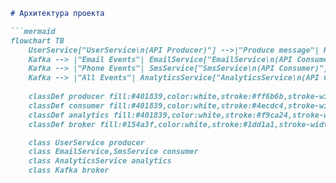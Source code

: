 ```markdown
# Архитектура проекта

```mermaid
flowchart TB
    UserService["UserService\n(API Producer)"] -->|"Produce message"| Kafka[("Kafka Message Broker")]
    Kafka --> |"Email Events"| EmailService["EmailService\n(API Consumer)"]
    Kafka --> |"Phone Events"| SmsService["SmsService\n(API Consumer)"]
    Kafka --> |"All Events"| AnalyticsService["AnalyticsService\n(API Consumer)"]
    
    classDef producer fill:#401839,color:white,stroke:#ff6b6b,stroke-width:2px
    classDef consumer fill:#401839,color:white,stroke:#4ecdc4,stroke-width:2px
    classDef analytics fill:#401839,color:white,stroke:#f9ca24,stroke-width:2px
    classDef broker fill:#154a3f,color:white,stroke:#1dd1a1,stroke-width:2px

    class UserService producer
    class EmailService,SmsService consumer
    class AnalyticsService analytics
    class Kafka broker
